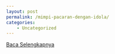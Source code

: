 ```yaml
---
layout: post
permalink: /mimpi-pacaran-dengan-idola/
categories:
    - Uncategorized
---
```


[Baca Selengkapnya](/08)